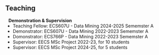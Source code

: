 ## Teaching

<h4 style="margin:0 10px 0;">Demonstration & Supervision</h4>

<ul style="margin:0 0 5px;">
  <li>Teaching Fellow: ECS607U - Data Mining 2024-2025 Sememster A</li>
  <li>Demonstrator: ECS607U - Data Mining 2022-2023 Sememster A</li>
  <li>Domonstrator: ECS766P - Data Mining 2022-2023 Sememster A</li>
  <li>Supervisor: EECS MSc Project 2022-23, for 10 students</li>
  <li>Supervisor: EECS MSc Project 2024-25, for 5 students</li>
</ul>